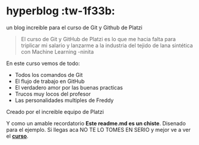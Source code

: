 # hyperblog :tw-1f33b:
un blog increible para el curso de Git y Github de Platzi
>El curso de Git y GitHub de Platzi es lo que me hacia falta para triplicar mi salario y lanzarme a la industria del tejido de lana sintética con Machine Learning
>-ninita

En este curso vemos de todo:
* Todos los comandos de Git
* El flujo de trabajo en GitHub
* El verdadero amor por las buenas practicas
* Trucos muy locos del profesor
* Las personalidades multiples de Freddy

Creado por el increible equipo de Platzi

Y como un amable recordatorio **Este readme.md es un chiste**. Disenado para el ejemplo. Si llegas aca NO TE LO TOMES EN SERIO y mejor ve a ver el  [**curso**](http:/https://platzi.com/clases/1557-git-github/19977-readmemd-es-una-excelente-practica// "curso").


